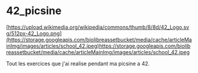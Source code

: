 # 42_picsine

[https://upload.wikimedia.org/wikipedia/commons/thumb/8/8d/42_Logo.svg/512px-42_Logo.png](https://storage.googleapis.com/biolibreassetbucket/media/cache/articleMainImg/images/articles/school_42.jpeg)https://storage.googleapis.com/biolibreassetbucket/media/cache/articleMainImg/images/articles/school_42.jpeg


Tout les exercices que j'ai realise pendant ma picsine a 42.
